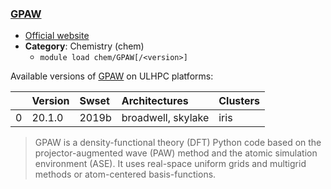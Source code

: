 ### [GPAW](https://wiki.fysik.dtu.dk/gpaw/)

* [Official website](https://wiki.fysik.dtu.dk/gpaw/)
* __Category__: Chemistry (chem)
    -  `module load chem/GPAW[/<version>]`

Available versions of [GPAW](https://wiki.fysik.dtu.dk/gpaw/) on ULHPC platforms:

|    | Version   | Swset   | Architectures      | Clusters   |
|---:|:----------|:--------|:-------------------|:-----------|
|  0 | 20.1.0    | 2019b   | broadwell, skylake | iris       |

> GPAW is a density-functional theory (DFT) Python code based on the projector-augmented wave (PAW) method and the atomic simulation environment (ASE). It uses real-space uniform grids and multigrid methods or atom-centered basis-functions.
